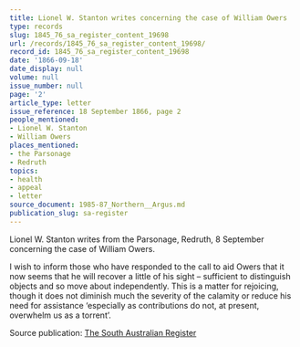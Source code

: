 ```yaml
---
title: Lionel W. Stanton writes concerning the case of William Owers
type: records
slug: 1845_76_sa_register_content_19698
url: /records/1845_76_sa_register_content_19698/
record_id: 1845_76_sa_register_content_19698
date: '1866-09-18'
date_display: null
volume: null
issue_number: null
page: '2'
article_type: letter
issue_reference: 18 September 1866, page 2
people_mentioned:
- Lionel W. Stanton
- William Owers
places_mentioned:
- the Parsonage
- Redruth
topics:
- health
- appeal
- letter
source_document: 1985-87_Northern__Argus.md
publication_slug: sa-register
---
```


Lionel W. Stanton writes from the Parsonage, Redruth, 8 September concerning the case of William Owers.

I wish to inform those who have responded to the call to aid Owers that it now seems that he will recover a little of his sight – sufficient to distinguish objects and so move about independently.  This is a matter for rejoicing, though it does not diminish much the severity of the calamity or reduce his need for assistance ‘especially as contributions do not, at present, overwhelm us as a torrent’.

Source publication: [The South Australian Register](/publications/sa-register/)
